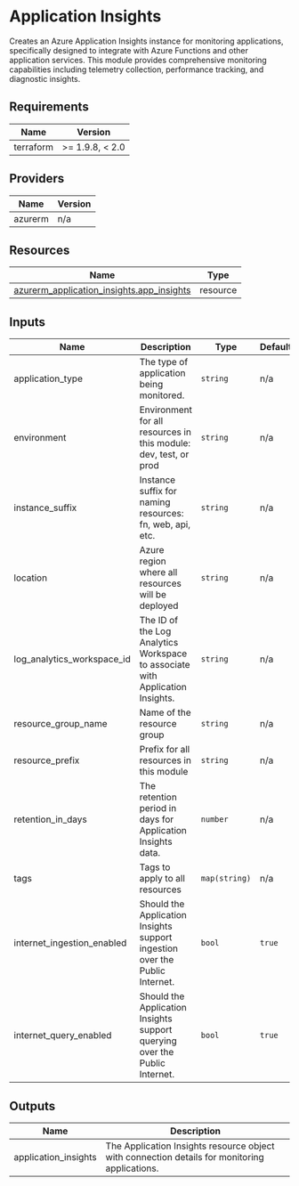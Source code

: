 <!-- BEGIN_TF_DOCS -->
<!-- markdown-table-prettify-ignore-start -->
# Application Insights

Creates an Azure Application Insights instance for monitoring applications,
specifically designed to integrate with Azure Functions and other application services.
This module provides comprehensive monitoring capabilities including telemetry collection,
performance tracking, and diagnostic insights.

## Requirements

| Name | Version |
|------|---------|
| terraform | >= 1.9.8, < 2.0 |

## Providers

| Name | Version |
|------|---------|
| azurerm | n/a |

## Resources

| Name | Type |
|------|------|
| [azurerm_application_insights.app_insights](https://registry.terraform.io/providers/hashicorp/azurerm/latest/docs/resources/application_insights) | resource |

## Inputs

| Name | Description | Type | Default | Required |
|------|-------------|------|---------|:--------:|
| application\_type | The type of application being monitored. | `string` | n/a | yes |
| environment | Environment for all resources in this module: dev, test, or prod | `string` | n/a | yes |
| instance\_suffix | Instance suffix for naming resources: fn, web, api, etc. | `string` | n/a | yes |
| location | Azure region where all resources will be deployed | `string` | n/a | yes |
| log\_analytics\_workspace\_id | The ID of the Log Analytics Workspace to associate with Application Insights. | `string` | n/a | yes |
| resource\_group\_name | Name of the resource group | `string` | n/a | yes |
| resource\_prefix | Prefix for all resources in this module | `string` | n/a | yes |
| retention\_in\_days | The retention period in days for Application Insights data. | `number` | n/a | yes |
| tags | Tags to apply to all resources | `map(string)` | n/a | yes |
| internet\_ingestion\_enabled | Should the Application Insights support ingestion over the Public Internet. | `bool` | `true` | no |
| internet\_query\_enabled | Should the Application Insights support querying over the Public Internet. | `bool` | `true` | no |

## Outputs

| Name | Description |
|------|-------------|
| application\_insights | The Application Insights resource object with connection details for monitoring applications. |
<!-- markdown-table-prettify-ignore-end -->
<!-- END_TF_DOCS -->
